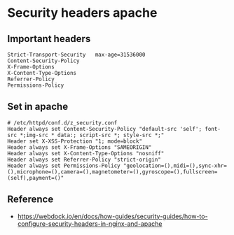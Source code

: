 # Security headers apache 

## Important headers 

```
Strict-Transport-Security	max-age=31536000
Content-Security-Policy 
X-Frame-Options
X-Content-Type-Options
Referrer-Policy	
Permissions-Policy
```
## Set in apache 

```
# /etc/httpd/conf.d/z_security.conf 
Header always set Content-Security-Policy "default-src 'self'; font-src *;img-src * data:; script-src *; style-src *;"
Header set X-XSS-Protection "1; mode=block"
Header always set X-Frame-Options "SAMEORIGIN"
Header always set X-Content-Type-Options "nosniff"
Header always set Referrer-Policy "strict-origin"
Header always set Permissions-Policy "geolocation=(),midi=(),sync-xhr=(),microphone=(),camera=(),magnetometer=(),gyroscope=(),fullscreen=(self),payment=()"
```

## Reference 

  * https://webdock.io/en/docs/how-guides/security-guides/how-to-configure-security-headers-in-nginx-and-apache


